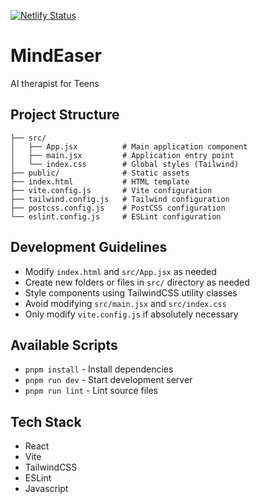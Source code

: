 [![Netlify Status](https://api.netlify.com/api/v1/badges/85a1ee82-d902-4c97-8fef-bcab213b4750/deploy-status)](https://app.netlify.com/sites/wondrous-paprenjak-9bfb69/deploys)
# MindEaser

AI therapist for Teens

## Project Structure

```
├── src/
│   ├── App.jsx          # Main application component
│   ├── main.jsx         # Application entry point
│   └── index.css        # Global styles (Tailwind)
├── public/              # Static assets
├── index.html           # HTML template
├── vite.config.js       # Vite configuration
├── tailwind.config.js   # Tailwind configuration
├── postcss.config.js    # PostCSS configuration
└── eslint.config.js     # ESLint configuration
```

## Development Guidelines

- Modify `index.html` and `src/App.jsx` as needed
- Create new folders or files in `src/` directory as needed
- Style components using TailwindCSS utility classes
- Avoid modifying `src/main.jsx` and `src/index.css`
- Only modify `vite.config.js` if absolutely necessary

## Available Scripts
- `pnpm install` - Install dependencies
- `pnpm run dev` - Start development server
- `pnpm run lint` - Lint source files

## Tech Stack

- React
- Vite
- TailwindCSS
- ESLint
- Javascript
